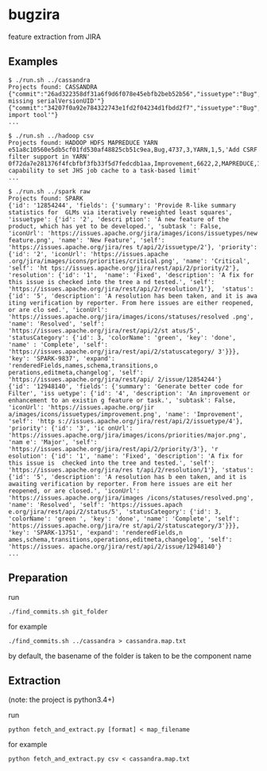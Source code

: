 # bugzira
feature extraction from JIRA

## Examples
    
    $ ./run.sh ../cassandra 
    Projects found: CASSANDRA
    {"commit":"26ad322358df31a6f9d6f078e45ebfb2beb52b56","issuetype":"Bug","key":"1686","priority":"4","project":"CASSANDRA","resolution":"1","status":"5","summary":"'o.a.c.dht.AbstractBounds missing serialVersionUID'"}
    {"commit":"34207f0a92e784322743e1fd2f04234d1fbdd2f7","issuetype":"Bug","key":"499","priority":"4","project":"CASSANDRA","resolution":"1","status":"5","summary":"'SSTable import tool'"}
    ...

    $ ./run.sh ../hadoop csv
    Projects found: HADOOP HDFS MAPREDUCE YARN
    e51a8c10560e5db5cf01fd530af48825cb51c9ea,Bug,4737,3,YARN,1,5,'Add CSRF filter support in YARN'
    0f72da7e281376f4fcbfbf3fb33f5d7fedcdb1aa,Improvement,6622,2,MAPREDUCE,1,5,'Add capability to set JHS job cache to a task-based limit'
    ...
    
    $ ./run.sh ../spark raw
    Projects found: SPARK
    {'id': '12854244', 'fields': {'summary': 'Provide R-like summary statistics for  GLMs via iteratively reweighted least squares', 'issuetype': {'id': '2', 'descri ption': 'A new feature of the product, which has yet to be developed.', 'subtask ': False, 'iconUrl': 'https://issues.apache.org/jira/images/icons/issuetypes/new feature.png', 'name': 'New Feature', 'self': 'https://issues.apache.org/jira/res t/api/2/issuetype/2'}, 'priority': {'id': '2', 'iconUrl': 'https://issues.apache .org/jira/images/icons/priorities/critical.png', 'name': 'Critical', 'self': 'ht tps://issues.apache.org/jira/rest/api/2/priority/2'}, 'resolution': {'id': '1',  'name': 'Fixed', 'description': 'A fix for this issue is checked into the tree a nd tested.', 'self': 'https://issues.apache.org/jira/rest/api/2/resolution/1'},  'status': {'id': '5', 'description': 'A resolution has been taken, and it is awa iting verification by reporter. From here issues are either reopened, or are clo sed.', 'iconUrl': 'https://issues.apache.org/jira/images/icons/statuses/resolved .png', 'name': 'Resolved', 'self': 'https://issues.apache.org/jira/rest/api/2/st atus/5', 'statusCategory': {'id': 3, 'colorName': 'green', 'key': 'done', 'name' : 'Complete', 'self': 'https://issues.apache.org/jira/rest/api/2/statuscategory/ 3'}}}, 'key': 'SPARK-9837', 'expand': 'renderedFields,names,schema,transitions,o perations,editmeta,changelog', 'self': 'https://issues.apache.org/jira/rest/api/ 2/issue/12854244'}
    {'id': '12948140', 'fields': {'summary': 'Generate better code for Filter', 'iss uetype': {'id': '4', 'description': 'An improvement or enhancement to an existin g feature or task.', 'subtask': False, 'iconUrl': 'https://issues.apache.org/jir a/images/icons/issuetypes/improvement.png', 'name': 'Improvement', 'self': 'http s://issues.apache.org/jira/rest/api/2/issuetype/4'}, 'priority': {'id': '3', 'ic onUrl': 'https://issues.apache.org/jira/images/icons/priorities/major.png', 'nam e': 'Major', 'self': 'https://issues.apache.org/jira/rest/api/2/priority/3'}, 'r esolution': {'id': '1', 'name': 'Fixed', 'description': 'A fix for this issue is  checked into the tree and tested.', 'self': 'https://issues.apache.org/jira/res t/api/2/resolution/1'}, 'status': {'id': '5', 'description': 'A resolution has b een taken, and it is awaiting verification by reporter. From here issues are eit her reopened, or are closed.', 'iconUrl': 'https://issues.apache.org/jira/images /icons/statuses/resolved.png', 'name': 'Resolved', 'self': 'https://issues.apach e.org/jira/rest/api/2/status/5', 'statusCategory': {'id': 3, 'colorName': 'green ', 'key': 'done', 'name': 'Complete', 'self': 'https://issues.apache.org/jira/re st/api/2/statuscategory/3'}}}, 'key': 'SPARK-13751', 'expand': 'renderedFields,n ames,schema,transitions,operations,editmeta,changelog', 'self': 'https://issues. apache.org/jira/rest/api/2/issue/12948140'}
    ...

## Preparation
run

    ./find_commits.sh git_folder
for example

    ./find_commits.sh ../cassandra > cassandra.map.txt
by default, the basename of the folder is taken to be the component name

## Extraction
(note: the project is python3.4+)

run 

    python fetch_and_extract.py [format] < map_filename

for example

    python fetch_and_extract.py csv < cassandra.map.txt
